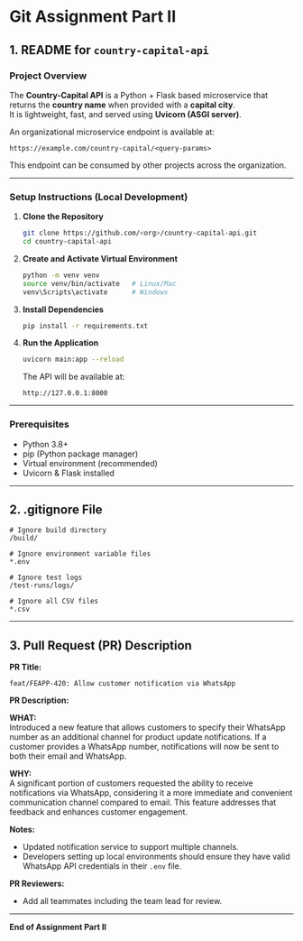 # Git Assignment Part II  

## 1. README for `country-capital-api`  

### Project Overview  
The **Country-Capital API** is a Python + Flask based microservice that returns the **country name** when provided with a **capital city**.  
It is lightweight, fast, and served using **Uvicorn (ASGI server)**.  

An organizational microservice endpoint is available at:  

```
https://example.com/country-capital/<query-params>
```  

This endpoint can be consumed by other projects across the organization.  

---

### Setup Instructions (Local Development)  

1. **Clone the Repository**  
   ```bash
   git clone https://github.com/<org>/country-capital-api.git
   cd country-capital-api
   ```  

2. **Create and Activate Virtual Environment**  
   ```bash
   python -m venv venv
   source venv/bin/activate   # Linux/Mac  
   venv\Scripts\activate      # Windows
   ```  

3. **Install Dependencies**  
   ```bash
   pip install -r requirements.txt
   ```  

4. **Run the Application**  
   ```bash
   uvicorn main:app --reload
   ```  

   The API will be available at:  
   ```
   http://127.0.0.1:8000
   ```  

---

### Prerequisites  

- Python 3.8+  
- pip (Python package manager)  
- Virtual environment (recommended)  
- Uvicorn & Flask installed  

---

## 2. .gitignore File  

```gitignore
# Ignore build directory
/build/

# Ignore environment variable files
*.env

# Ignore test logs
/test-runs/logs/

# Ignore all CSV files
*.csv
```  

---

## 3. Pull Request (PR) Description  

**PR Title:**  
```
feat/FEAPP-420: Allow customer notification via WhatsApp
```  

**PR Description:**  

**WHAT:**  
Introduced a new feature that allows customers to specify their WhatsApp number as an additional channel for product update notifications. If a customer provides a WhatsApp number, notifications will now be sent to both their email and WhatsApp.  

**WHY:**  
A significant portion of customers requested the ability to receive notifications via WhatsApp, considering it a more immediate and convenient communication channel compared to email. This feature addresses that feedback and enhances customer engagement.  

**Notes:**  
- Updated notification service to support multiple channels.  
- Developers setting up local environments should ensure they have valid WhatsApp API credentials in their `.env` file.  

**PR Reviewers:**  
- Add all teammates including the team lead for review.  

---

**End of Assignment Part II**  
